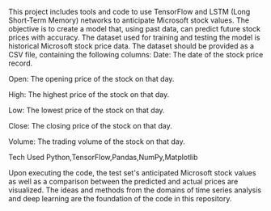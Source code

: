 This project includes tools and code to use TensorFlow and LSTM (Long Short-Term Memory) networks to anticipate Microsoft stock values. The objective is to create a model that, using past data, can predict future stock prices with accuracy.
The dataset used for training and testing the model is historical Microsoft stock price data. The dataset should be provided as a CSV file, containing the following columns:
Date: The date of the stock price record.

Open: The opening price of the stock on that day.

High: The highest price of the stock on that day.

Low: The lowest price of the stock on that day.

Close: The closing price of the stock on that day.

Volume: The trading volume of the stock on that day.

Tech Used
Python,TensorFlow,Pandas,NumPy,Matplotlib

Upon executing the code, the test set's anticipated Microsoft stock values as well as a comparison between the predicted and actual prices are visualized.
The ideas and methods from the domains of time series analysis and deep learning are the foundation of the code in this repository.

